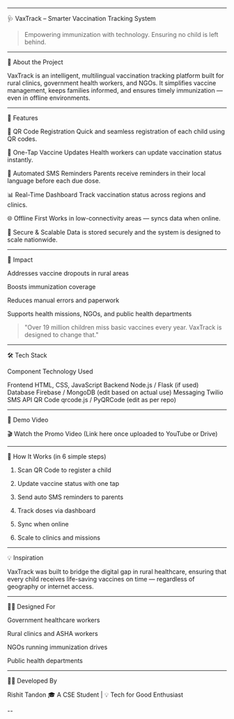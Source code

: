 
---

🩺 VaxTrack – Smarter Vaccination Tracking System

> Empowering immunization with technology. Ensuring no child is left behind.




---

📌 About the Project

VaxTrack is an intelligent, multilingual vaccination tracking platform built for rural clinics, government health workers, and NGOs. It simplifies vaccine management, keeps families informed, and ensures timely immunization — even in offline environments.


---

🚀 Features

📲 QR Code Registration
Quick and seamless registration of each child using QR codes.

💉 One-Tap Vaccine Updates
Health workers can update vaccination status instantly.

🔔 Automated SMS Reminders
Parents receive reminders in their local language before each due dose.

📊 Real-Time Dashboard
Track vaccination status across regions and clinics.

🌐 Offline First
Works in low-connectivity areas — syncs data when online.

🔐 Secure & Scalable
Data is stored securely and the system is designed to scale nationwide.



---

🎯 Impact

Addresses vaccine dropouts in rural areas

Boosts immunization coverage

Reduces manual errors and paperwork

Supports health missions, NGOs, and public health departments


> "Over 19 million children miss basic vaccines every year. VaxTrack is designed to change that."




---

🛠️ Tech Stack

Component	Technology Used

Frontend	HTML, CSS, JavaScript
Backend	Node.js / Flask (if used)
Database	Firebase / MongoDB (edit based on actual use)
Messaging	Twilio SMS API
QR Code	qrcode.js / PyQRCode (edit as per repo)



---

📸 Demo Video

🎬 Watch the Promo Video
(Link here once uploaded to YouTube or Drive)


---

📂 How It Works (in 6 simple steps)

1. Scan QR Code to register a child


2. Update vaccine status with one tap


3. Send auto SMS reminders to parents


4. Track doses via dashboard


5. Sync when online


6. Scale to clinics and missions




---

💡 Inspiration

VaxTrack was built to bridge the digital gap in rural healthcare, ensuring that every child receives life-saving vaccines on time — regardless of geography or internet access.


---

👨‍⚕️ Designed For

Government healthcare workers

Rural clinics and ASHA workers

NGOs running immunization drives

Public health departments



---

👨‍💻 Developed By

Rishit Tandon
🎓 A CSE Student | 💡 Tech for Good Enthusiast

--

